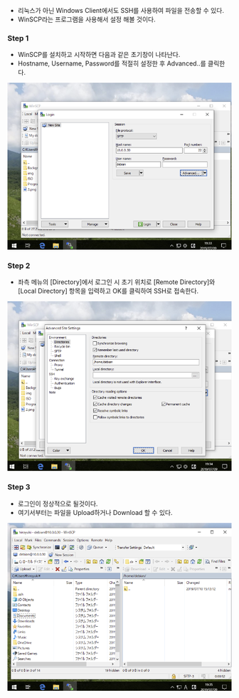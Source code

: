 - 리눅스가 아닌 Windows Client에서도 SSH를 사용하여 파일을 전송할 수 있다.
- WinSCP라는 프로그램을 사용해서 설정 해볼 것이다.

### Step 1

- WinSCP를 설치하고 시작하면 다음과 같은 초기창이 나타난다.
- Hostname, Username, Password를 적절히 설정한 후 Advanced..를 클릭한다.

<img src="../images/WinSCP1.png" alt="image12" width="600">

### Step 2

- 좌측 메뉴의 [Directory]에서 로그인 시 초기 위치로 [Remote Directory]와 [Local Directory] 항목을 입력하고 OK를 클릭하여 SSH로 접속한다.

<img src="../images/WinSCP2.png" alt="image12" width="600">

### Step 3

- 로그인이 정상적으로 될것이다.
- 여기서부터는 파일을 Upload하거나 Download 할 수 있다.

<img src="../images/WinSCP3.png" alt="image12" width="600">